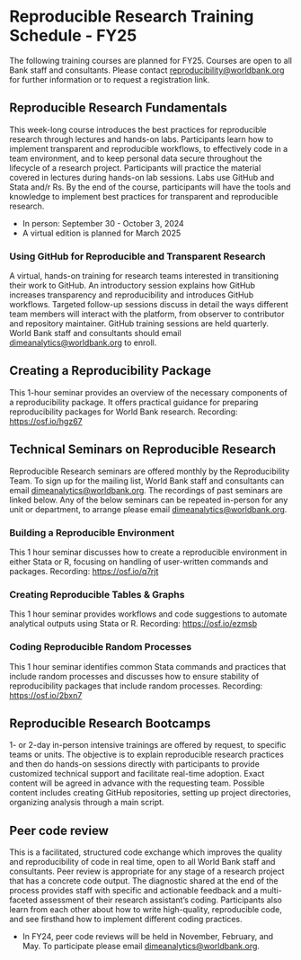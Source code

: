 # Reproducible Research Training Schedule - FY25
The following training courses are planned for FY25. Courses are open to all Bank staff and consultants.
Please contact reproducibility@worldbank.org for further information or to request a registration link.

## Reproducible Research Fundamentals
This week-long course introduces the best practices for reproducible research through lectures and hands-on labs.
Participants learn how to implement transparent and reproducible workflows,
to effectively code in a team environment, and to keep personal data secure throughout the lifecycle of a research project.
Participants will practice the material covered in lectures during hands-on lab sessions.
Labs use GitHub and Stata and/r Rs.
By the end of the course, participants will have the tools and knowledge to implement best practices for transparent and reproducible research.
- In person: September 30 - October 3, 2024
- A virtual edition is planned for March 2025
  
### Using GitHub for Reproducible and Transparent Research
A virtual, hands-on training for research teams interested in transitioning their work to GitHub.
An introductory session explains how GitHub increases transparency and reproducibility and introduces GitHub workflows.
Targeted follow-up sessions discuss in detail the ways different team members will interact with the platform,
from observer to contributor and repository maintainer.
GitHub training sessions are held quarterly. World Bank staff and consultants should email dimeanalytics@worldbank.org to enroll. 


## Creating a Reproducibility Package
This 1-hour  seminar provides an overview of the necessary components of a reproducibility package.
It offers practical guidance for preparing reproducibility packages for World Bank research.
Recording: https://osf.io/hgz67

## Technical Seminars on Reproducible Research
Reproducible Research seminars are offered monthly by the Reproducibility Team. To sign up for the mailing list, World Bank staff and consultants can email dimeanalytics@worldbank.org. 
The recordings of past seminars are linked below. Any of the below seminars can be repeated in-person for any unit or department, to arrange please email dimeanalytics@worldbank.org. 

### Building a Reproducible Environment
This 1 hour  seminar discusses how to create a reproducible environment in either Stata or R,
focusing on handling of user-written commands and packages. 
Recording: https://osf.io/q7rjt 

### Creating Reproducible Tables & Graphs
This 1 hour seminar provides workflows and code suggestions to automate analytical outputs using Stata or R. 
Recording: https://osf.io/ezmsb

### Coding Reproducible Random Processes
This 1 hour seminar identifies common Stata commands and practices that include random processes 
and discusses how to ensure stability of reproducibility packages that include random processes. 
Recording: https://osf.io/2bxn7

## Reproducible Research Bootcamps
1- or 2-day in-person intensive trainings are offered by request, to specific teams or units.
The objective is to explain reproducible research practices and then do hands-on sessions directly with participants to provide customized technical support and facilitate real-time adoption.
Exact content will be agreed in advance with the requesting team. Possible content includes creating GitHub repositories, setting up project directories, organizing analysis through a main script.

## Peer code review
This is a facilitated, structured code exchange which improves the quality and reproducibility of code in real time, open to all World Bank staff and consultants. Peer review is appropriate for any stage of a research project that has a concrete code output. The diagnostic shared at the end of the process provides staff with specific and actionable feedback and a multi-faceted assessment of their research assistant’s coding. Participants also learn from each other about how to write high-quality, reproducible code, and see firsthand how to implement different coding practices.
- In FY24, peer code reviews will be held in November, February, and May. To participate please email dimeanalytics@worldbank.org.
